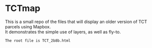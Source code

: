# TCTmap
This is a small repo of the files that will display an older version of TCT parcels using Mapbox.   
It demonstrates the simple use of layers, as well as fly-to.   
    
    The root file is TCT_2b8b.html
